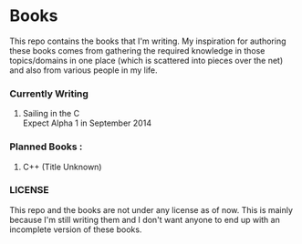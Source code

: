 Books
=====

This repo contains the books that I'm writing. My inspiration for authoring these books comes from gathering the required knowledge in those topics/domains in one place (which is scattered into pieces over the net) and also from various people in my life.

### Currently Writing
 
1. Sailing in the C  
    Expect Alpha 1 in September 2014

### Planned Books : 

1. C++ (Title Unknown)

### LICENSE

This repo and the books are not under any license as of now. This is mainly because I'm still writing them and I don't want anyone to end up with an incomplete version of these books.
